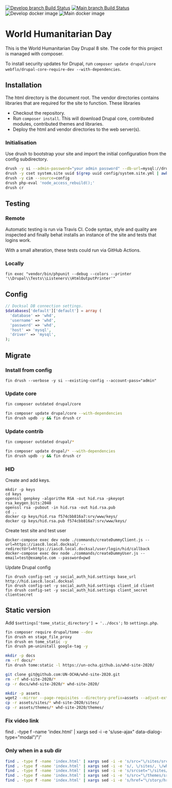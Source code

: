 [![Develop branch Build Status](https://travis-ci.com/UN-OCHA/whd-site.svg?branch=develop)](https://travis-ci.com/UN-OCHA/whd-site)
[![Main branch Build Status](https://travis-ci.com/UN-OCHA/whd-site.svg?branch=main)](https://travis-ci.com/UN-OCHA/whd-site)
![Develop docker image](https://github.com/UN-OCHA/whd-site/workflows/Build%20docker%20image/badge.svg?branch=develop)
![Main docker image](https://github.com/UN-OCHA/whd-site/workflows/Build%20docker%20image/badge.svg?branch=main)

# World Humanitarian Day

This is the World Humanitarian Day Drupal 8 site. The code for this project is managed with composer.

To install security updates for Drupal, run `composer update drupal/core webflo/drupal-core-require-dev --with-dependencies`.

## Installation

The html directory is the document root. The vendor directories contains libraries that are required for the site to function. These libraries

- Checkout the repository.
- Run `composer install`. This will download Drupal core, contributed modules, contributed themes and libraries.
- Deploy the html and vendor directories to the web server(s).

### Initialisation

Use drush to bootstrap your site and import the initial configuration from the config subdirectory.

```bash
drush -y si --admin-password="your admin password" --db-url=mysql://drupal:drupal@127.0.0.1/drupal minimal
drush -y cset system.site uuid $(grep uuid config/system.site.yml | awk '{print $2}')
drush -y cim --source=config
drush php-eval 'node_access_rebuild();'
drush cr
```

## Testing

### Remote

Automatic testing is run via Travis CI. Code syntax, style and quality are inspected and finally behat installs an instance of the site and tests that logins work.

With a small alteration, these tests could run via GitHub Actions.

### Locally

`fin exec "vendor/bin/phpunit --debug --colors --printer '\\Drupal\\Tests\\Listeners\\HtmlOutputPrinter'"`

## Config

```php
// Docksal DB connection settings.
$databases['default']['default'] = array (
  'database' => 'whd',
  'username' => 'whd',
  'password' => 'whd',
  'host' => 'mysql',
  'driver' => 'mysql',
);
```

## Migrate

### Install from config

`fin drush --verbose -y si --existing-config --account-pass="admin"`

### Update core

```bash
fin composer outdated drupal/core
```

```bash
fin composer update drupal/core --with-dependencies
fin drush updb -y && fin drush cr
```

### Update contrib

```bash
fin composer outdated drupal/*
```

```bash
fin composer update drupal/* --with-dependencies
fin drush updb -y && fin drush cr
```

### HID

Create and add keys.

```
mkdir -p keys
cd keys
openssl genpkey -algorithm RSA -out hid.rsa -pkeyopt rsa_keygen_bits:2048
openssl rsa -pubout -in hid.rsa -out hid.rsa.pub
cd ..
docker cp keys/hid.rsa f574cbb816a7:srv/www/keys/
docker cp keys/hid.rsa.pub f574cbb816a7:srv/www/keys/
```

Create test site and test user

```
docker-compose exec dev node ./commands/createDummyClient.js --url=https://iasc8.local.docksal/ --redirectUrl=https://iasc8.local.docksal/user/login/hid/callback
docker-compose exec dev node ./commands/createDummyUser.js --email=test@example.com --password=pwd
```

Update Drupal config

```
fin drush config-set -y social_auth_hid.settings base_url http://hid.iasc8.local.docksal
fin drush config-set -y social_auth_hid.settings client_id client
fin drush config-set -y social_auth_hid.settings client_secret clientsecret
```

## Static version

Add `$settings['tome_static_directory'] = '../docs';` to `settings.php`.

```bash
fin composer require drupal/tome --dev
fin drush en stage_file_proxy
fin drush en tome_static -y
fin drush pm-uninstall google-tag -y
```

```bash
mkdir -p docs
rm -rf docs/*
fin drush tome:static -l https://un-ocha.github.io/whd-site-2020/
```

```bash
git clone git@github.com:UN-OCHA/whd-site-2020.git
rm -rf whd-site-2020/*
cp -r docs/whd-site-2020/* whd-site-2020/
```

```bash
mkdir -p assets
wget2 --mirror --page-requisites --directory-prefix=assets --adjust-extension --convert-links --output-file=assets.log --no-host-directories --no-parent https://www.worldhumanitarianday.org/
cp -r assets/sites/* whd-site-2020/sites/
cp -r assets/themes/* whd-site-2020/themes/
```

### Fix video link

find . -type f -name 'index.html' | xargs sed -i -e 's/use-ajax" data-dialog-type="modal"/"/'

### Only when in a sub dir

```bash
find . -type f -name 'index.html' | xargs sed -i -e 's/src="\/sites/src="\/whd-site-2020\/sites/'
find . -type f -name 'index.html' | xargs sed -i -e 's/, \/sites/, \/whd-site-2020\/sites/'
find . -type f -name 'index.html' | xargs sed -i -e 's/srcset="\/sites/srcset="\/whd-site-2020\/sites/'
find . -type f -name 'index.html' | xargs sed -i -e 's/src="\/themes/src="\/whd-site-2020\/themes/'
find . -type f -name 'index.html' | xargs sed -i -e 's/href="\/story/href="\/whd-site-2020\/story/'
```
